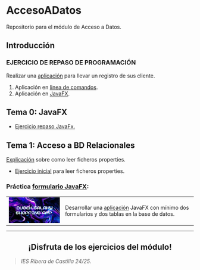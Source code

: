 # AccesoADatos
Repositorio para el módulo de Acceso a Datos.

## Introducción
### EJERCICIO DE REPASO DE PROGRAMACIÓN
Realizar una <a href="https://github.com/estelaV9/AccesoADatos/blob/master/Introducion/EjercicioRepaso.md" target="_blank">aplicación</a> para llevar un registro de sus cliente.
1. Aplicación en <a href="https://github.com/estelaV9/AccesoADatos/tree/master/Introducion/EjercicioRepaso" target="_blank">linea de comandos</a>.
2. Aplicación en <a href="https://github.com/estelaV9/AccesoADatos/tree/master/Introducion/EjercicioRepasoFX" target="_blank">JavaFX</a>.

## Tema 0: JavaFX
- <a href="https://github.com/estelaV9/AccesoADatos/tree/master/Introducion/EjercicioRepasoFX" target="_blank">Ejercicio repaso JavaFx.</a>

## Tema 1: Acceso a BD Relacionales
<a href="https://github.com/estelaV9/AccesoADatos/blob/master/Tema%201%3A%20Acceso%20a%20BD%20Relacionales/ResumenTema1.md">Explicación</a> sobre como leer ficheros properties.
- <a href="https://github.com/estelaV9/AccesoADatos/tree/master/Tema1_AccesoBDRelacionales/FicheroPropiedades">Ejercicio inicial</a> para leer ficheros properties.

### **Práctica <a href="https://github.com/estelaV9/AccesoADatos/blob/master/Tema1_AccesoBDRelacionales/EjercicioFormularioFX/PracticaFormulario.md">formulario JavaFX</a>**:
  <table>
  <tr>
    <td width="30%">
     <a href="https://github.com/estelaV9/AccesoADatos/blob/master/Tema1_AccesoBDRelacionales/EjercicioFormularioFX/PracticaFormulario.md" target="_blank">
        <img src="https://github.com/estelaV9/estelaV9/blob/main/Image/cubeX_Galaxy.png" width="300" alt="CubeX_Galaxy">
      </a>
    </td>
    <td width="70%">
         Desarrollar una <a href="https://github.com/estelaV9/AccesoADatos/tree/master/Tema1_AccesoBDRelacionales/EjercicioFormularioFX/EstelaDeVega_EjercicioFormulario">aplicación</a> JavaFX con mínimo dos         formularios y dos tablas en la base de datos.
    </td>        
 </tr>
</table>


---
<div align="center">
  <h2>¡Disfruta de los ejercicios del módulo!</h2>
</div>

>_IES Ribera de Castilla 24/25._
